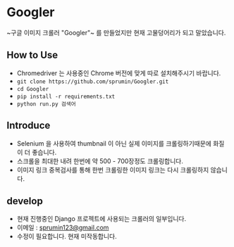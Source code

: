 # Googler

~구글 이미지 크롤러 "Googler"~ 를 만들었지만 현재 고물덩어리가 되고 말았습니다.



## How to Use
- Chromedriver 는 사용중인 Chrome 버전에 맞게 따로 설치해주시기 바랍니다.
- `git clone https://github.com/sprumin/Googler.git`
- `cd Googler`
- `pip install -r requirements.txt`
- `python run.py 검색어`


## Introduce
- Selenium 을 사용하여 thumbnail 이 아닌 실제 이미지를 크롤링하기때문에 화질이 더 좋습니다.
- 스크롤을 최대한 내려 한번에 약 500 - 700장정도 크롤링합니다.
- 이미지 링크 중복검사를 통해 한번 크롤링한 이미지 링크는 다시 크롤링하지 않습니다.


## develop
- 현재 진행중인 Django 프로젝트에 사용되는 크롤러의 일부입니다.
- 이메일 : sprumin123@gmail.com 
- 수정이 필요합니다. 현재 미작동합니다.
